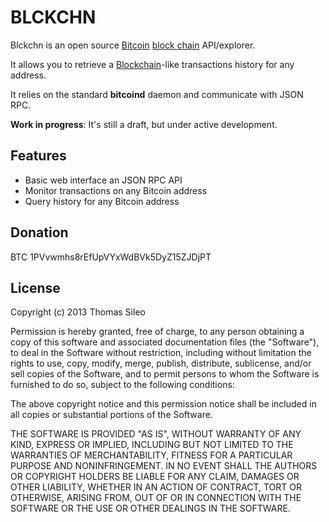# BLCKCHN

Blckchn is an open source [Bitcoin](http://bitcoin.org/en/) [block chain](https://en.bitcoin.it/wiki/Block_chain) API/explorer.

It allows you to retrieve a [Blockchain](http://blockchain.info/)-like transactions history for any address.

It relies on the standard **bitcoind** daemon and communicate with JSON RPC.

**Work in progress**: It's still a draft, but under active development.

## Features

- Basic web interface an JSON RPC API
- Monitor transactions on any Bitcoin address
- Query history for any Bitcoin address

## Donation

BTC 1PVvwmhs8rEfUpVYxWdBVk5DyZ15ZJDjPT


## License

Copyright (c) 2013 Thomas Sileo

Permission is hereby granted, free of charge, to any person obtaining a copy of this software and associated documentation files (the "Software"), to deal in the Software without restriction, including without limitation the rights to use, copy, modify, merge, publish, distribute, sublicense, and/or sell copies of the Software, and to permit persons to whom the Software is furnished to do so, subject to the following conditions:

The above copyright notice and this permission notice shall be included in all copies or substantial portions of the Software.

THE SOFTWARE IS PROVIDED "AS IS", WITHOUT WARRANTY OF ANY KIND, EXPRESS OR IMPLIED, INCLUDING BUT NOT LIMITED TO THE WARRANTIES OF MERCHANTABILITY, FITNESS FOR A PARTICULAR PURPOSE AND NONINFRINGEMENT. IN NO EVENT SHALL THE AUTHORS OR COPYRIGHT HOLDERS BE LIABLE FOR ANY CLAIM, DAMAGES OR OTHER LIABILITY, WHETHER IN AN ACTION OF CONTRACT, TORT OR OTHERWISE, ARISING FROM, OUT OF OR IN CONNECTION WITH THE SOFTWARE OR THE USE OR OTHER DEALINGS IN THE SOFTWARE.

